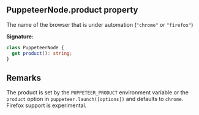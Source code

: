 ## PuppeteerNode.product property

The name of the browser that is under automation (`"chrome"` or `"firefox"`)

**Signature:**

```typescript
class PuppeteerNode {
  get product(): string;
}
```

## Remarks

The product is set by the `PUPPETEER_PRODUCT` environment variable or the `product` option in `puppeteer.launch([options])` and defaults to `chrome`. Firefox support is experimental.
